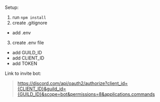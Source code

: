 Setup:

1. run `npm install`
2. create .gitignore
  * add .env
3. create .env file
  * add GUILD_ID
  * add CLIENT_ID
  * add TOKEN

Link to invite bot:
> https://discord.com/api/oauth2/authorize?client_id={CLIENT_ID}&guild_id={GUILD_ID}&scope=bot&permissions=8&applications.commands
